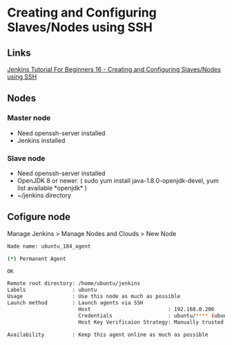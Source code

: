 # Creating and Configuring Slaves/Nodes using SSH

## Links

[Jenkins Tutorial For Beginners 16 - Creating and Configuring Slaves/Nodes using SSH](https://www.youtube.com/watch?v=NlwR_FEsE0A)

## Nodes

### Master node

* Need openssh-server installed
* Jenkins installed

### Slave node

* Need openssh-server installed
* OpenJDK 8 or newer. ( sudo yum install java-1.8.0-openjdk-devel, yum list available \*openjdk\* )
* ~/jenkins directory

## Cofigure node

Manage Jenkins > Manage Nodes and Clouds > New Node

```sh
Nade name: ubuntu_184_agent

(*) Permanent Agent

OK
```

```sh
Remote root directory: /home/ubuntu/jenkins
Labels               : ubuntu
Usage                : Use this node as much as possible
Launch method        : Launch agents via SSH
                       Host                         : 192.168.0.206
                       Credentials                  : ubuntu/**** (ubuntu agent)
                       Host Key Verificaion Strategy: Manually trusted key Verification Strategy

Availability         : Keep this agent online as much as possible
```
